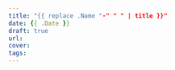 ```yaml
---
title: "{{ replace .Name "-" " " | title }}"
date: {{ .Date }}
draft: true
url:
cover:
tags:
---
```


